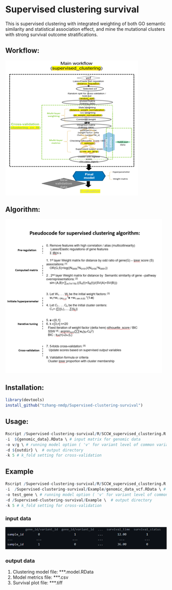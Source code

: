 Supervised clustering survival
=======================

This is supervised clustering with integrated weighting of both GO semantic similarity and statistical association effect, and mine the mutational clusters with strong survival outcome stratifications. 

## Workflow:
![WGS_WORKFLOW](https://github.com/tzhang-nmdp/Supervised-clustering-survival/blob/main/Example/workflow.PNG)


## Algorithm:
![PSEUDOCODE](https://github.com/tzhang-nmdp/Supervised-clustering-survival/blob/main/Example/Pseudocode.PNG)

## Installation:

``` r
library(devtools)
install_github("tzhang-nmdp/Supervised-clustering-survival")
```

## Usage:

``` r
Rscript /Supervised-clustering-survival/R/SCCW_supervised_clustering.R \
-i  ${genomic_data}.RData \ # input matrix for genomic data
-o v/g \ # running model option ( 'v' for variant level of common variant analysis, 'g' for gene level of rare variant analysis)
-d ${outdir} \  # output directory
-k 5 # k_fold setting for cross-validation
```

## Example

``` r
Rscript /Supervised-clustering-survival/R/SCCW_supervised_clustering.R \
-i  /Supervised-clustering-survival/Example/genomic_data_vcf.RData \ # input matrix for genomic data
-o test_gene \ # running model option ( 'v' for variant level of common variant analysis, 'g' for gene level of rare variant analysis)
-d /Supervised-clustering-survival/Example \  # output directory
-k 5 # k_fold setting for cross-validation
```

### input data
![INPUT](https://github.com/tzhang-nmdp/Supervised-clustering-survival/blob/main/Example/Input.PNG)

### output data
1. Clustering model file: ***.model.RData
2. Model metrics file: ***.csv
3. Survival plot file: ***.tiff


